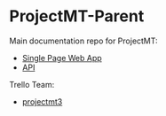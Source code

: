 # ProjectMT-Parent
Main documentation repo for ProjectMT:

 * [Single Page Web App](https://github.com/chocolateIronman/ProjectMT-SPWA)
 * [API](https://github.com/chocolateIronman/ProjectMT-API)
 
 
 Trello Team:
 
 * [projectmt3](https://trello.com/projectmt3)
